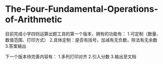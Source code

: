 # The-Four-Fundamental-Operations-of-Arithmetic
目前完成小学四则运算出题工具的第一个版本，拥有的功能有：
    1.可定制（数量、数值范围、打印方式）
    2.具体定制：是否有括号，加减有无负数，除法有无余数
    3.答案输出
  
下一个版本待完善内容有：
    1.多列打印对齐
    2.引入分数
    3.输出至文档
